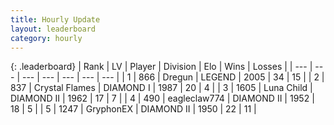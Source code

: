 ```yaml
---
title: Hourly Update
layout: leaderboard
category: hourly
---
```


{: .leaderboard}
| Rank | LV | Player | Division | Elo | Wins | Losses |
| --- | --- | --- | --- | --- | --- | --- |
| <span data-change="0">1</span> | 866 | <span title="ID: 337810">Dregun</span> | LEGEND | <span data-change="0">2005</span> | <span data-change="0">34</span> | <span data-change="0">15</span> |
| <span data-change="0">2</span> | 837 | <span title="ID: 163201">Crystal Flames</span> | DIAMOND I | <span data-change="31">1987</span> | <span data-change="3">20</span> | <span data-change="0">4</span> |
| <span data-change="1">3</span> | 1605 | <span title="ID: 164871">Luna Child</span> | DIAMOND II | <span data-change="12">1962</span> | <span data-change="3">17</span> | <span data-change="1">7</span> |
| <span data-change="-1">4</span> | 490 | <span title="ID: 518429">eagleclaw774</span> | DIAMOND II | <span data-change="2">1952</span> | <span data-change="2">18</span> | <span data-change="1">5</span> |
| <span data-change="0">5</span> | 1247 | <span title="ID: 315148">GryphonEX</span> | DIAMOND II | <span data-change="0">1950</span> | <span data-change="0">22</span> | <span data-change="0">11</span> |